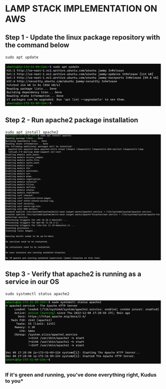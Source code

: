 # LAMP STACK IMPLEMENTATION ON AWS

## Step 1 - Update the linux package repository with the command below

`sudo apt update`

![Images](./images/Sudo%20apt%20update.png)

## Step 2 - Run apache2 package installation

`sudo apt install apache2`
![Images](./images/Sudo%20apt%20install%20apache%202.png)

## Step 3 - Verify that apache2 is running as a service in our OS

`sudo systemctl status apache2`

![Images](images/status%20apache.png)

### If it's green and running, you've done everything right, Kudus to you*










